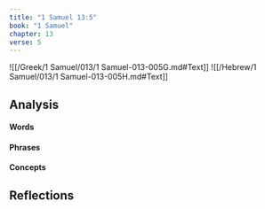```yaml
---
title: "1 Samuel 13:5"
book: "1 Samuel"
chapter: 13
verse: 5
---
```

![[/Greek/1 Samuel/013/1 Samuel-013-005G.md#Text]]
![[/Hebrew/1 Samuel/013/1 Samuel-013-005H.md#Text]]

## Analysis

#### Words

#### Phrases

#### Concepts

## Reflections
